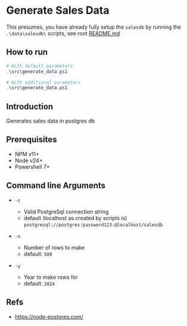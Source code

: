 # Generate Sales Data

This presumes, you have already fully setup the `salesdb` by running the `.\data\salesdb\` scripts, see root [README.md](..\README.md)

## How to run

```powershell
# With default parameters
.\src\generate_data.ps1
```

```powershell
# With additional parameters
.\src\generate_data.ps1
```

## Introduction

Generates sales data in postgres db

## Prerequisites

- NPM v11+
- Node v24+
- Powershell 7+

## Command line Arguments

- `-c`

  - Valid PostgreSql connection string
  - default (localhost as created by scripts is) `postgresql://postgres:password123-@localhost/salesdb`

* `-n`

  - Number of rows to make
  - default: `500`

* `-y`
  - Year to make rows for
  - default: `2024`

## Refs

- https://node-postgres.com/
